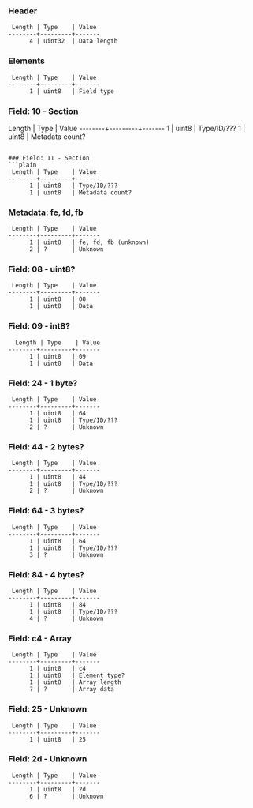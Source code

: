 
### Header
```plain
 Length | Type    | Value
--------+---------+-------
      4 | uint32  | Data length
```

### Elements
```plain
 Length | Type    | Value
--------+---------+-------
      1 | uint8   | Field type
```

### Field: 10 - Section
 Length | Type    | Value
--------+---------+-------
      1 | uint8   | Type/ID/???
      1 | uint8   | Metadata count?
```

### Field: 11 - Section
```plain
 Length | Type    | Value
--------+---------+-------
      1 | uint8   | Type/ID/???
      1 | uint8   | Metadata count?
```


### Metadata: fe, fd, fb
```plain
 Length | Type    | Value
--------+---------+-------
      1 | uint8   | fe, fd, fb (unknown)
      2 | ?       | Unknown
```

### Field: 08 - uint8?
```plain
 Length | Type    | Value
--------+---------+-------
      1 | uint8   | 08
      1 | uint8   | Data
```

### Field: 09 - int8?
```plain
  Length | Type    | Value
--------+---------+-------
      1 | uint8   | 09
      1 | uint8   | Data
```

### Field: 24 - 1 byte?
```plain
 Length | Type    | Value
--------+---------+-------
      1 | uint8   | 64
      1 | uint8   | Type/ID/???
      2 | ?       | Unknown
```

### Field: 44 - 2 bytes?
```plain
 Length | Type    | Value
--------+---------+-------
      1 | uint8   | 44
      1 | uint8   | Type/ID/???
      2 | ?       | Unknown
```

### Field: 64 - 3 bytes?
```plain
 Length | Type    | Value
--------+---------+-------
      1 | uint8   | 64
      1 | uint8   | Type/ID/???
      3 | ?       | Unknown
```

### Field: 84 - 4 bytes?
```plain
 Length | Type    | Value
--------+---------+-------
      1 | uint8   | 84
      1 | uint8   | Type/ID/???
      4 | ?       | Unknown
```

### Field: c4 - Array
```plain
 Length | Type    | Value
--------+---------+-------
      1 | uint8   | c4
      1 | uint8   | Element type?
      1 | uint8   | Array length
      ? | ?       | Array data
```

### Field: 25 - Unknown
```plain
 Length | Type    | Value
--------+---------+-------
      1 | uint8   | 25
```

### Field: 2d - Unknown
```plain
 Length | Type    | Value
--------+---------+-------
      1 | uint8   | 2d
      6 | ?       | Unknown
```

